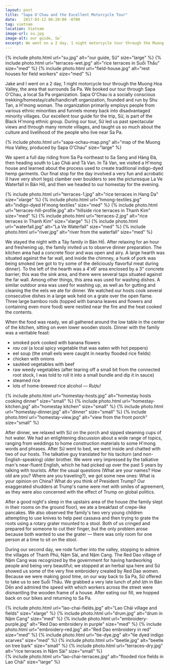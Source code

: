 ```yaml
---
layout: post
title: "Sapa O'Chau and the Excellent Motorcycle Tour"
date:   2017-03-12 06:20:00 -0700
tag: vietnam
location: Vietnam
image-url: su.jpg
image-alt: our guide, Sử
excerpt: We went on a 2 day, 1 night motorcycle tour through the Muong Hoa Valley.
---
```

<div class='img-gallery'>
{% include photo.html url="su.jpg" alt="our guide, Sử" size="large" %}
{% include photo.html url="terraces-wet.jpg" alt="rice terraces in Suổi Thầu" size="med" %}
{% include photo.html url="field-house.jpg" alt="rest houses for field workers" size="med" %}
</div>

Jake and I went on a 2 day, 1 night motorcycle tour through the Muong Hoa Valley, the area that surrounds Sa Pa. We booked our tour through Sapa O'Chau, a local Sa Pa organization. Sapa O'Chau is a socially conscious trekking/homestay/cafe/handicraft organization, founded and run by Shu Tan, a H'mong woman. The organization primarily employs people from various ethnic minorities and funnels money back into disadvantaged minority villages. Our excellent tour guide for the trip, Sử, is part of the Black H'mong ethnic group. During our tour, Sử led us past spectacular views and through many remote villages, and taught us so much about the culture and livelihood of the people who live near Sa Pa.

<div class='img-gallery'>
{% include photo.html url="sapa-ochau-map.png" alt="map of the Muong Hoa Valley, produced by Sapa O'Chau" size="large" %}
</div>

We spent a full day riding from Sa Pa northeast to Sa Seng and Hàng Đá, then heading south to Lao Chải and Tả Van. In Tả Van, we visited a H'mong house and learned about the process used to create traditional indigo-dyed hemp garments. Our final stop for the day involved a very fun and acrobatic (I have very short legs) clamber over boulders to see the picturesque La Ve Waterfall in Bản Hồ, and then we headed to our homestay for the evening.

<div class='img-gallery'>
{% include photo.html url="terraces-1.jpg" alt="rice terraces in Hang Da" size="xlarge" %}
{% include photo.html url="hmong-textiles.jpg" alt="indigo-dyed H'mong textiles" size="med" %}
{% include photo.html url="terraces-hill-profile.jpg" alt="hillside rice terraces in Thanh Kim" size="med" %}
{% include photo.html url="terraces-2.jpg" alt="rice terraces in Thanh Kim" size="xlarge" %}
{% include photo.html url="waterfall.jpg" alt="La Ve Waterfall" size="med" %}
{% include photo.html url="river.jpg" alt="river from the waterfall" size="med" %}
</div>

We stayed the night with a Táy family in Bản Hồ. After relaxing for an hour and freshening up, the family invited us to observe dinner preparation. The kitchen area had a concrete floor and was open and airy. A large hearth was situated against the far wall, and inside the chimney, a hunk of pork was being smoked (we got to try some of the deliciously flavorful meat during dinner). To the left of the hearth was a 4'x6' area enclosed by a 3" concrete barrier; this was the sink area, and there were several taps situated against the far wall. Among other things, this area was used for washing dishes. A similar outdoor area was used for washing up, as well as for gutting and cleaning the the eels we ate for dinner. We watched our hosts cook several consecutive dishes in a large wok held on a grate over the open flame. Three large bamboo rods (topped with banana leaves and flowers and containing even more food) were nestled near the fire and the heat cooked the contents.

When the food was ready, we all gathered around the low table in the center of the kitchen, sitting on even lower wooden stools. Dinner with the family was a veritable feast:

- smoked pork cooked with banana flowers
- _rau cai_ (a local spicy vegetable that was eaten with hot peppers)
- eel soup (the small eels were caught in nearby flooded rice fields)
- chicken with onions
- sautéed vegetables with beef
- raw weedy vegetables (after tearing off a small bit from the connected root stock, I was told to roll it into a small bundle and dip it in sauce)
- steamed rice
- lots of home-brewed rice alcohol — _Rượu!_

<div class='img-gallery'>
{% include photo.html url="homestay-hosts.jpg" alt="homestay hosts cooking dinner" size="small" %}
{% include photo.html url="homestay-kitchen.jpg" alt="homestay kitchen" size="small" %}
{% include photo.html url="homestay-dinner.jpg" alt="dinner" size="small" %}
{% include photo.html url="homestay-view.jpg" alt="view from the front porch" size="small" %}
</div>

After dinner, we relaxed with Sử on the porch and sipped steaming cups of hot water. We had an enlightening discussion about a wide range of topics, ranging from weddings to home construction materials to some H'mong words and phrases. After Sử went to bed, we went inside and chatted with two of our hosts. The talkative guy translated for his taciturn (and non-English-speaking) older brother. We were very impressed by the talkative man's near-fluent English, which he had picked up over the past 5 years by talking with tourists. After the usual questions (What are your names? How old are you? Where are you traveling?), we got some new ones: What is your opinion on China? What do you think of President Trump? Our exaggerated shudders at Trump's name were met with smiles of agreement, as they were also concerned with the effect of Trump on global politics.

After a good night's sleep in the upstairs area of the house (the family slept in their rooms on the ground floor), we ate a breakfast of crepe-like pancakes. We also observed the family's two very young children attempting to use knives to help peel cassava and then trying to grate the roots using a rotary grater mounted to a stool. Both of us cringed and prepared for someone to cut their finger, but the only problem arose because both wanted to use the grater — there was only room for one person at a time to sit on the stool.

During our second day, we rode further into the valley, stopping to admire the villages of Thanh Phú, Nậm Sài, and Nậm Cang. The Red Dao village of Nậm Cang was recognized by the government for having hardworking people and being very beautiful; we stopped at an herbal spa here and Sử showed us some of the very fine embroidery created by Red Dao women. Because we were making good time, on our way back to Sa Pa, Sử offered to take us to see Suổi Thầu. We grabbed a very late lunch of _phở lợn_ in Bản Dền and admired the speed with which workers across the street were dismantling the wooden frame of a house. After eating our fill, we hopped back on our bikes and returning to Sa Pa.

<div class='img-gallery'>
{% include photo.html url="lao-chai-fields.jpg" alt="Lao Chải village and fields" size="xlarge" %}
{% include photo.html url="drum.jpg" alt="drum in Nậm Cang" size="med" %}
{% include photo.html url="embroidery-purple.jpg" alt="Red Dao embroidery in purple" size="med" %}
{% include photo.html url="embroidery-red.jpg" alt="Red Dao embroidery in red" size="med" %}
{% include photo.html url="tie-dye.jpg" alt="tie dyed indigo scarves" size="med" %}
{% include photo.html url="beetle.jpg" alt="beetle on tree bark" size="small" %}
{% include photo.html url="terraces-dry.jpg" alt="rice terraces in Nậm Sài" size="small" %}
</div>
<div class='img-gallery'>
{% include photo.html url="lao-chai-terraces.jpg" alt="flooded rice fields in Lao Chải" size="large" %}
</div>
